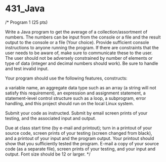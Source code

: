 # 431_Java
/*
Program 1 (25 pts)

Write a Java program to get the average of a collection/assortment of numbers. The numbers can be input from the console or a file and the result output to the console or a file (Your choice). Provide sufficient console instructions to anyone running the program. If there are constraints that the user needs to be aware of, make sure to communicate these to the user.  The user should not be adversely constrained by number of elements or type of data (integer and decimal numbers should work). Be sure to handle and test invalid input.

Your program should use the following features, constructs:

a variable name, an aggregate data type such as an array (a string will not satisfy this requirement), an expression and assignment statement, a statement-level control structure such as a loop, a subprogram, error handling, and this project should run on the local Linux system.

Submit your code as instructed. Submit by email screen prints of your testing, and the associated input and output.

Due at class start time (by e-mail and printout); turn in a printout of your source code, screen prints of your testing (screen changed from black), and a printout of your input and the program output. Your printout should show that you sufficiently tested the program. E-mail a copy of your source code (as a separate file), screen prints of your testing, and your input and output. Font size should be 12 or larger.
*/
